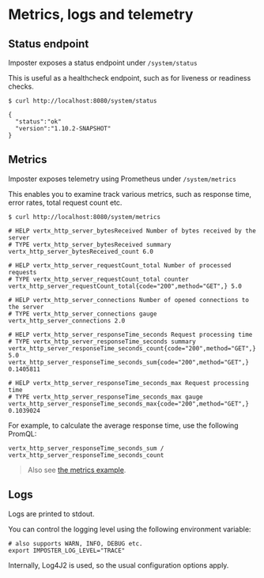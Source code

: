 # Metrics, logs and telemetry

## Status endpoint

Imposter exposes a status endpoint under `/system/status`

This is useful as a healthcheck endpoint, such as for liveness or readiness checks.

```shell
$ curl http://localhost:8080/system/status

{
  "status":"ok"
  "version":"1.10.2-SNAPSHOT"
}
```

## Metrics

Imposter exposes telemetry using Prometheus under `/system/metrics`

This enables you to examine track various metrics, such as response time, error rates, total request count etc.

```shell
$ curl http://localhost:8080/system/metrics
    
# HELP vertx_http_server_bytesReceived Number of bytes received by the server
# TYPE vertx_http_server_bytesReceived summary
vertx_http_server_bytesReceived_count 6.0

# HELP vertx_http_server_requestCount_total Number of processed requests
# TYPE vertx_http_server_requestCount_total counter
vertx_http_server_requestCount_total{code="200",method="GET",} 5.0

# HELP vertx_http_server_connections Number of opened connections to the server
# TYPE vertx_http_server_connections gauge
vertx_http_server_connections 2.0

# HELP vertx_http_server_responseTime_seconds Request processing time
# TYPE vertx_http_server_responseTime_seconds summary
vertx_http_server_responseTime_seconds_count{code="200",method="GET",} 5.0
vertx_http_server_responseTime_seconds_sum{code="200",method="GET",} 0.1405811

# HELP vertx_http_server_responseTime_seconds_max Request processing time
# TYPE vertx_http_server_responseTime_seconds_max gauge
vertx_http_server_responseTime_seconds_max{code="200",method="GET",} 0.1039024
```

For example, to calculate the average response time, use the following PromQL:

    vertx_http_server_responseTime_seconds_sum / vertx_http_server_responseTime_seconds_count

> Also see [the metrics example](./examples/metrics).

## Logs

Logs are printed to stdout.

You can control the logging level using the following environment variable:
    
    # also supports WARN, INFO, DEBUG etc.
    export IMPOSTER_LOG_LEVEL="TRACE"

Internally, Log4J2 is used, so the usual configuration options apply.
